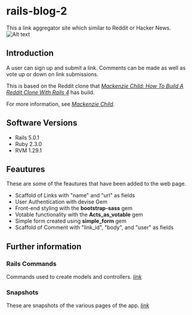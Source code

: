 
# rails-blog-2
This a link aggregator site which similar to Reddit or Hacker News.
![Alt text](app/assets/images/FrontPage.jpg?raw=true "Hompage")

## Introduction
A user can sign up and submit a link. Comments can be made as well as vote up or down on link submissions.

This is based on the Reddit clone that [*Mackenzie Child: How To Build A Reddit Clone With Rails 4*](https://mackenziechild.me/12-in-12/1/) has build.

For more information, see [*Mackenzie Child*](https://mackenziechild.me/).

## Software Versions
*   Rails 5.0.1
*   Ruby 2.3.0
*   RVM 1.29.1

## Feautures
These are some of the feautures that have been added to the web page.
*   Scaffold of Links with "name" and "url" as fields
*   User Authentication with devise Gem
*   Front-end styling with the **bootstrap-sass** gem
*   Votable functionality with the **Acts_as_votable** gem
*   Simple form created using **simple_form** gem
*   Scaffold of Comment with "link_id", "body", and "user" as fields

## Further information
### Rails Commands
Commands used to create models and controllers.
[*link*](railsCommandInputs.md)

### Snapshots
These are snapshots of the various pages of the app.
[*link*](SNAPSHOTS.md)
